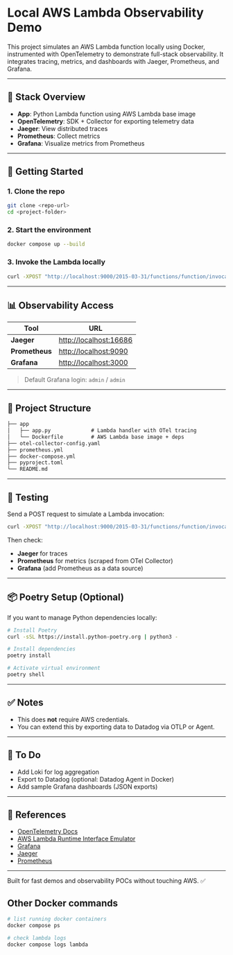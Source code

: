# Local AWS Lambda Observability Demo

This project simulates an AWS Lambda function locally using Docker, instrumented with OpenTelemetry to demonstrate full-stack observability. It integrates tracing, metrics, and dashboards with Jaeger, Prometheus, and Grafana.

---

## 🔧 Stack Overview

- **App**: Python Lambda function using AWS Lambda base image
- **OpenTelemetry**: SDK + Collector for exporting telemetry data
- **Jaeger**: View distributed traces
- **Prometheus**: Collect metrics
- **Grafana**: Visualize metrics from Prometheus

---

## 🚀 Getting Started

### 1. **Clone the repo**

```bash
git clone <repo-url>
cd <project-folder>
```

### 2. **Start the environment**

```bash
docker compose up --build
```

### 3. **Invoke the Lambda locally**

```bash
curl -XPOST "http://localhost:9000/2015-03-31/functions/function/invocations" -d '{}'
```

---

## 📊 Observability Access

| Tool       | URL                       |
|------------|----------------------------|
| **Jaeger** | [http://localhost:16686](http://localhost:16686) |
| **Prometheus** | [http://localhost:9090](http://localhost:9090) |
| **Grafana**    | [http://localhost:3000](http://localhost:3000) |

> Default Grafana login: `admin` / `admin`

---

## 📂 Project Structure

```txt
├── app
│   ├── app.py             # Lambda handler with OTel tracing
│   └── Dockerfile         # AWS Lambda base image + deps
├── otel-collector-config.yaml
├── prometheus.yml
├── docker-compose.yml
├── pyproject.toml
└── README.md
```

---

## 🧪 Testing

Send a POST request to simulate a Lambda invocation:

```bash
curl -XPOST "http://localhost:9000/2015-03-31/functions/function/invocations" -d '{}'
```

Then check:

- **Jaeger** for traces
- **Prometheus** for metrics (scraped from OTel Collector)
- **Grafana** (add Prometheus as a data source)

---

## 📦 Poetry Setup (Optional)

If you want to manage Python dependencies locally:

```bash
# Install Poetry
curl -sSL https://install.python-poetry.org | python3 -

# Install dependencies
poetry install

# Activate virtual environment
poetry shell
```

---

## ✅ Notes

- This does **not** require AWS credentials.
- You can extend this by exporting data to Datadog via OTLP or Agent.

---

## 📌 To Do

- Add Loki for log aggregation
- Export to Datadog (optional: Datadog Agent in Docker)
- Add sample Grafana dashboards (JSON exports)

---

## 📘 References

- [OpenTelemetry Docs](https://opentelemetry.io/docs/)
- [AWS Lambda Runtime Interface Emulator](https://github.com/aws/aws-lambda-runtime-interface-emulator)
- [Grafana](https://grafana.com/)
- [Jaeger](https://www.jaegertracing.io/)
- [Prometheus](https://prometheus.io/)

---

Built for fast demos and observability POCs without touching AWS. ✅

## Other Docker commands

```bash
# list running docker containers
docker compose ps

# check lambda logs
docker compose logs lambda
```
